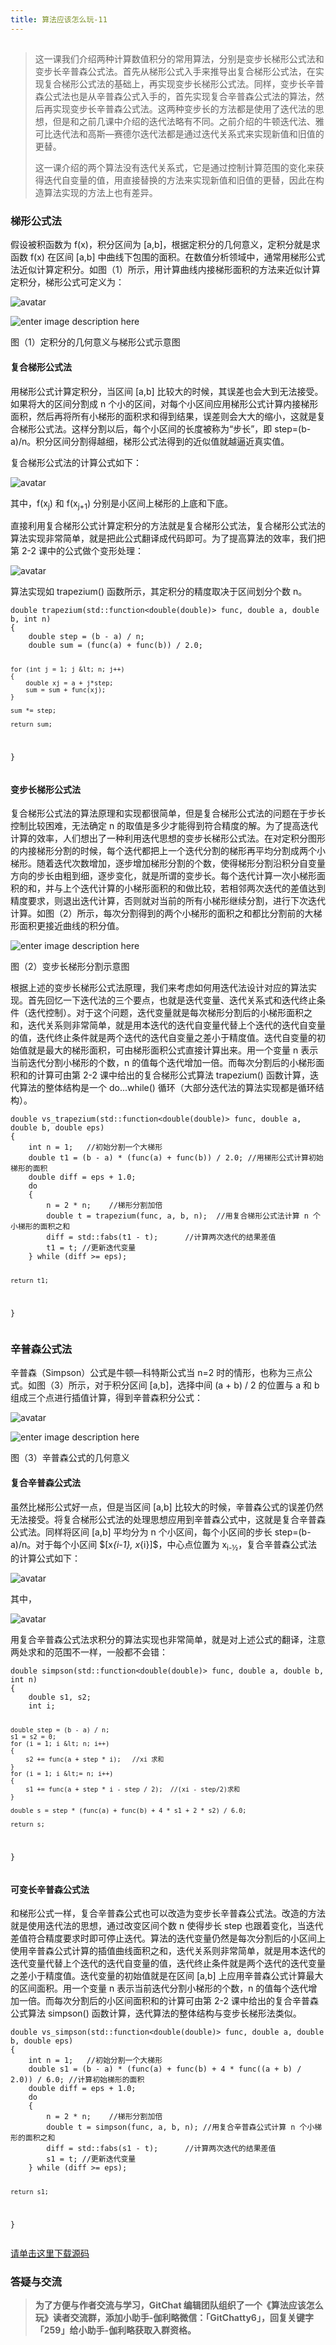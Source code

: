```yaml
---
title: 算法应该怎么玩-11
---
```

<article id="topicContainer" class="column_content"><h2 class="topic_title"></h2><div><blockquote>
  <p>这一课我们介绍两种计算数值积分的常用算法，分别是变步长梯形公式法和变步长辛普森公式法。首先从梯形公式入手来推导出复合梯形公式法，在实现复合梯形公式法的基础上，再实现变步长梯形公式法。同样，变步长辛普森公式法也是从辛普森公式入手的，首先实现复合辛普森公式法的算法，然后再实现变步长辛普森公式法。这两种变步长的方法都是使用了迭代法的思想，但是和之前几课中介绍的迭代法略有不同。之前介绍的牛顿迭代法、雅可比迭代法和高斯—赛德尔迭代法都是通过迭代关系式来实现新值和旧值的更替。</p>
  <p>这一课介绍的两个算法没有迭代关系式，它是通过控制计算范围的变化来获得迭代自变量的值，用直接替换的方法来实现新值和旧值的更替，因此在构造算法实现的方法上也有差异。</p>
</blockquote>
<h3 id="">梯形公式法</h3>
<p>假设被积函数为 f(x)，积分区间为 [a,b]，根据定积分的几何意义，定积分就是求函数 f(x) 在区间 [a,b] 中曲线下包围的面积。在数值分析领域中，通常用梯形公式法近似计算定积分。如图（1）所示，用计算曲线内接梯形面积的方法来近似计算定积分，梯形公式可定义为：</p>
<p><img src="https://images.gitbook.cn/FsuE2HzgZ9GXDANa9wrB4PD3FaDi" alt="avatar" /></p>
<p><img src="https://images.gitbook.cn/2daccb20-b437-11e8-a92d-2d5977120df0" alt="enter image description here" /></p>
<p>图（1）定积分的几何意义与梯形公式示意图</p>
<h4 id="-1">复合梯形公式法</h4>
<p>用梯形公式计算定积分，当区间 [a,b] 比较大的时候，其误差也会大到无法接受。如果将大的区间分割成 n 个小的区间，对每个小区间应用梯形公式计算内接梯形面积，然后再将所有小梯形的面积求和得到结果，误差则会大大的缩小，这就是复合梯形公式法。这样分割以后，每个小区间的长度被称为“步长”，即 step=(b-a)/n。积分区间分割得越细，梯形公式法得到的近似值就越逼近真实值。</p>
<p>复合梯形公式法的计算公式如下：</p>
<p><img src="https://images.gitbook.cn/Fn3v9xuDYK8LfvNVTtIFqxq6o5tj" alt="avatar" /></p>
<p>其中，f(x<sub>j</sub>)​ 和 f(x<sub>j+1</sub>)​ 分别是小区间上梯形的上底和下底。</p>
<p>直接利用复合梯形公式计算定积分的方法就是复合梯形公式法，复合梯形公式法的算法实现非常简单，就是把此公式翻译成代码即可。为了提高算法的效率，我们把第 2-2 课中的公式做个变形处理：</p>
<p><img src="https://images.gitbook.cn/Fjvuh9EIuh01Uvf3_1JlpIXHRkjy" alt="avatar" /></p>
<p>算法实现如 trapezium() 函数所示，其定积分的精度取决于区间划分个数 n。</p>
<pre><code class="cpp language-cpp">double trapezium(std::function&lt;double(double)&gt; func, double a, double b, int n)
{
    double step = (b - a) / n;
    double sum = (func(a) + func(b)) / 2.0;

    for (int j = 1; j &lt; n; j++)
    {
        double xj = a + j*step;
        sum = sum + func(xj);
    }

    sum *= step;

    return sum;
}
</code></pre>
<h4 id="-2">变步长梯形公式法</h4>
<p>复合梯形公式法的算法原理和实现都很简单，但是复合梯形公式法的问题在于步长控制比较困难，无法确定 n 的取值是多少才能得到符合精度的解。为了提高迭代计算的效率，人们想出了一种利用迭代思想的变步长梯形公式法。在对定积分图形的内接梯形分割的时候，每个迭代都把上一个迭代分割的梯形再平均分割成两个小梯形。随着迭代次数增加，逐步增加梯形分割的个数，使得梯形分割沿积分自变量方向的步长由粗到细，逐步变化，就是所谓的变步长。每个迭代计算一次小梯形面积的和，并与上个迭代计算的小梯形面积的和做比较，若相邻两次迭代的差值达到精度要求，则退出迭代计算，否则就对当前的所有小梯形继续分割，进行下次迭代计算。如图（2）所示，每次分割得到的两个小梯形的面积之和都比分割前的大梯形面积更接近曲线的积分值。</p>
<p><img src="https://images.gitbook.cn/4115f880-b437-11e8-99a3-8b801816a4f0" alt="enter image description here" /></p>
<p>图（2）变步长梯形分割示意图</p>
<p>根据上述的变步长梯形公式法原理，我们来考虑如何用迭代法设计对应的算法实现。首先回忆一下迭代法的三个要点，也就是迭代变量、迭代关系式和迭代终止条件（迭代控制）。对于这个问题，迭代变量就是每次梯形分割后的小梯形面积之和，迭代关系则非常简单，就是用本迭代的迭代自变量代替上个迭代的迭代自变量的值，迭代终止条件就是两个迭代的迭代自变量之差小于精度值。迭代自变量的初始值就是最大的梯形面积，可由梯形面积公式直接计算出来。用一个变量 n 表示当前迭代分割小梯形的个数，n 的值每个迭代增加一倍。而每次分割后的小梯形面积和的计算可由第 2-2 课中给出的复合梯形公式算法 trapezium() 函数计算，迭代算法的整体结构是一个 do...while() 循环（大部分迭代法的算法实现都是循环结构）。</p>
<pre><code class="cpp language-cpp">double vs_trapezium(std::function&lt;double(double)&gt; func, double a, double b, double eps)
{
    int n = 1;   //初始分割一个大梯形
    double t1 = (b - a) * (func(a) + func(b)) / 2.0; //用梯形公式计算初始梯形的面积
    double diff = eps + 1.0;
    do
    {
        n = 2 * n;    //梯形分割加倍
        double t = trapezium(func, a, b, n);  //用复合梯形公式法计算 n 个小梯形的面积之和
        diff = std::fabs(t1 - t);      //计算两次迭代的结果差值
        t1 = t; //更新迭代变量
    } while (diff &gt;= eps);

    return t1;
}
</code></pre>
<h3 id="-3">辛普森公式法</h3>
<p>辛普森（Simpson）公式是牛顿—科特斯公式当 n=2 时的情形，也称为三点公式。如图（3）所示，对于积分区间 [a,b]，选择中间 (a + b) / 2 的位置与 a 和 b 组成三个点进行插值计算，得到辛普森积分公式：</p>
<p><img src="https://images.gitbook.cn/FuF7g7twvLfvd2w0eH7_ITKBtOzt" alt="avatar" /></p>
<p><img src="https://images.gitbook.cn/507d9ad0-b437-11e8-a92d-2d5977120df0" alt="enter image description here" /></p>
<p>图（3）辛普森公式的几何意义</p>
<h4 id="-4">复合辛普森公式法</h4>
<p>虽然比梯形公式好一点，但是当区间 [a,b] 比较大的时候，辛普森公式的误差仍然无法接受。将复合梯形公式法的处理思想应用到辛普森公式中，这就是复合辛普森公式法。同样将区间 [a,b] 平均分为 n 个小区间，每个小区间的步长 step=(b-a)/n。对于每个小区间 $[x<em>{i-1}, x</em>{i}]$，中心点位置为 x<sub>i-½</sub>，复合辛普森公式法的计算公式如下：</p>
<p><img src="https://images.gitbook.cn/FrtGJwsuKDNpkg0MjBk_Lts_d5Wy" alt="avatar" /></p>
<p>其中，</p>
<p><img src="https://images.gitbook.cn/FpyDwAMkaalUzeHPaNL5P3HXorOu" alt="avatar" /></p>
<p>用复合辛普森公式法求积分的算法实现也非常简单，就是对上述公式的翻译，注意两处求和的范围不一样，一般都不会错：</p>
<pre><code class="cpp language-cpp">double simpson(std::function&lt;double(double)&gt; func, double a, double b, int n)
{
    double s1, s2;
    int i;

    double step = (b - a) / n;
    s1 = s2 = 0;
    for (i = 1; i &lt; n; i++)
    {
        s2 += func(a + step * i);   //xi 求和
    }
    for (i = 1; i &lt;= n; i++)
    {
        s1 += func(a + step * i - step / 2);  //(xi - step/2)求和
    }

    double s = step * (func(a) + func(b) + 4 * s1 + 2 * s2) / 6.0;

    return s;
}
</code></pre>
<h4 id="-5">可变长辛普森公式法</h4>
<p>和梯形公式一样，复合辛普森公式也可以改造为变步长辛普森公式法。改造的方法就是使用迭代法的思想，通过改变区间个数 n 使得步长 step 也跟着变化，当迭代差值符合精度要求时即可停止迭代。算法的迭代变量仍然是每次分割后的小区间上使用辛普森公式计算的插值曲线面积之和，迭代关系则非常简单，就是用本迭代的迭代变量代替上个迭代的迭代自变量的值，迭代终止条件就是两个迭代的迭代变量之差小于精度值。迭代变量的初始值就是在区间 [a,b] 上应用辛普森公式计算最大的区间面积。用一个变量 n 表示当前迭代分割小梯形的个数，n 的值每个迭代增加一倍。而每次分割后的小区间面积和的计算可由第 2-2 课中给出的复合辛普森公式算法 simpson() 函数计算，迭代算法的整体结构与变步长梯形法类似。</p>
<pre><code class="cpp language-cpp">double vs_simpson(std::function&lt;double(double)&gt; func, double a, double b, double eps)
{
    int n = 1;   //初始分割一个大梯形
    double s1 = (b - a) * (func(a) + func(b) + 4 * func((a + b) / 2.0)) / 6.0; //计算初始梯形的面积
    double diff = eps + 1.0;
    do
    {
        n = 2 * n;    //梯形分割加倍
        double t = simpson(func, a, b, n); //用复合辛普森公式计算 n 个小梯形的面积之和
        diff = std::fabs(s1 - t);      //计算两次迭代的结果差值
        s1 = t; //更新迭代变量
    } while (diff &gt;= eps);

    return s1;
}
</code></pre>
<p><a href="https://github.com/inte2000/play_with_algo">请单击这里下载源码</a></p>
<h3 id="-6">答疑与交流</h3>
<blockquote>
  <p><strong>为了方便与作者交流与学习，GitChat 编辑团队组织了一个《算法应该怎么玩》读者交流群，添加小助手-伽利略微信：「GitChatty6」，回复关键字「259」给小助手-伽利略获取入群资格。</strong></p>
</blockquote></div></article>